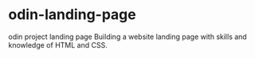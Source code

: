 # odin-landing-page
odin project landing page
Building a website landing page with skills and knowledge of HTML and CSS.